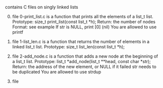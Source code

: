 contains C  files on singly linked lists

0. file 0-print_list.c is a function that prints all the elements of a list_t list.
Prototype: size_t print_list(const list_t *h);
Return: the number of nodes
Format: see example
If str is NULL, print [0] (nil)
You are allowed to use printf

1. file 1-list_len.c is  a function that returns the number of elements in a linked list_t list.
Prototype: size_t list_len(const list_t *h); 

2. file 2-add_node.c is a function that adds a new node at the beginning of a list_t list.
Prototype: list_t *add_node(list_t **head, const char *str);
Return: the address of the new element, or NULL if it failed
str needs to be duplicated
You are allowed to use strdup

3. file 
